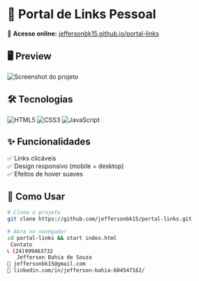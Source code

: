 # 📌 Portal de Links Pessoal  

🔗 **Acesse online:** [jeffersonbk15.github.io/portal-links](https://jeffersonbk15.github.io/portal-links)  

## 🖥️ Preview  
![Screenshot do projeto](assets/preview.png)  

## 🛠️ Tecnologias  
![HTML5](https://img.shields.io/badge/HTML5-E34F26?style=for-the-badge&logo=html5&logoColor=white)
![CSS3](https://img.shields.io/badge/CSS3-1572B6?style=for-the-badge&logo=css3&logoColor=white)
![JavaScript](https://img.shields.io/badge/JavaScript-F7DF1E?style=for-the-badge&logo=javascript&logoColor=black)

## ✨ Funcionalidades  
✅ Links clicáveis  
✅ Design responsivo (mobile + desktop)  
✅ Efeitos de hover suaves  

## 🚀 Como Usar  
```bash
# Clone o projeto
git clone https://github.com/jeffersonbk15/portal-links.git

# Abra no navegador
cd portal-links && start index.html
 Contato
📞 (24)999463732
   Jefferson Bahia de Souza
📧 jeffersonbk15@gmail.com
🔗 linkedin.com/in/jefferson-bahia-604547162/

